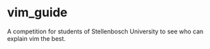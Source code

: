 # vim_guide
A competition for students of Stellenbosch University to see who can explain vim the best.
